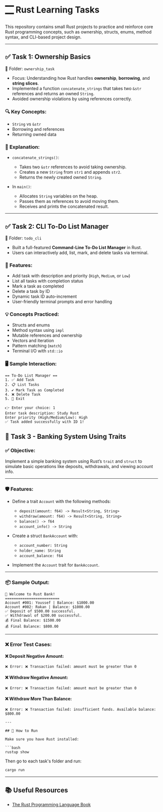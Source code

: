 # 🮀 Rust Learning Tasks

This repository contains small Rust projects to practice and reinforce core Rust programming concepts, such as ownership, structs, enums, method syntax, and CLI-based project design.

---

## ✅ Task 1: Ownership Basics

📁 Folder: `ownership_task`

* Focus: Understanding how Rust handles **ownership**, **borrowing**, and **string slices**.
* Implemented a function `concatenate_strings` that takes two `&str` references and returns an owned `String`.
* Avoided ownership violations by using references correctly.

### 🔍 Key Concepts:

* `String` vs `&str`
* Borrowing and references
* Returning owned data

### 🧰 Explanation:

* `concatenate_strings()`:

  * Takes two `&str` references to avoid taking ownership.
  * Creates a new `String` from `str1` and appends `str2`.
  * Returns the newly created owned `String`.
* In `main()`:

  * Allocates `String` variables on the heap.
  * Passes them as references to avoid moving them.
  * Receives and prints the concatenated result.

---

## ✅ Task 2: CLI To-Do List Manager

📁 Folder: `todo_cli`

* Built a full-featured **Command-Line To-Do List Manager** in Rust.
* Users can interactively add, list, mark, and delete tasks via terminal.

### 🌟 Features:

* Add task with description and priority (`High`, `Medium`, or `Low`)
* List all tasks with completion status
* Mark a task as completed
* Delete a task by ID
* Dynamic task ID auto-increment
* User-friendly terminal prompts and error handling

### 💡 Concepts Practiced:

* Structs and enums
* Method syntax using `impl`
* Mutable references and ownership
* Vectors and iteration
* Pattern matching (`match`)
* Terminal I/O with `std::io`

### 🖥️ Sample Interaction:

```
== To-Do List Manager ==
1. ✅ Add Task
2. 📋 List Tasks
3. ✔️ Mark Task as Completed
4. ❌ Delete Task
5. 👋 Exit

👉 Enter your choice: 1
Enter task description: Study Rust
Enter priority (High/Medium/Low): High
✅ Task added successfully with ID 1!
```
## 🧠 Task 3 - Banking System Using Traits

### ✅ Objective:

Implement a simple banking system using Rust’s `trait` and `struct` to simulate basic operations like deposits, withdrawals, and viewing account info.

---

### 🛡️ Features:

- Define a trait `Account` with the following methods:
  - `deposit(amount: f64) -> Result<String, String>`
  - `withdraw(amount: f64) -> Result<String, String>`
  - `balance() -> f64`
  - `account_info() -> String`

- Create a struct `BankAccount` with:
  - `account_number: String`
  - `holder_name: String`
  - `account_balance: f64`

- Implement the `Account` trait for `BankAccount`.

---

### 📦 Sample Output:

```text
🏦 Welcome to Rust Bank!
=========================
Account #001: Youssef | Balance: $1000.00
Account #002: Rakan | Balance: $1000.00
✅ Deposit of $500.00 successful.
✅ Withdrawal of $200.00 successful.
💰 Final Balance: $1500.00
💰 Final Balance: $800.00
```

---

### ❌ Error Test Cases:

#### ❌ Deposit Negative Amount:
```text
❌ Error: ❌ Transaction failed: amount must be greater than 0
```

#### ❌ Withdraw Negative Amount:
```text
❌ Error: ❌ Transaction failed: amount must be greater than 0
```

#### ❌ Withdraw More Than Balance:
```text
❌ Error: ❌ Transaction failed: insufficient funds. Available balance: $800.00

---

## 🚀 How to Run

Make sure you have Rust installed:

```bash
rustup show
```

Then go to each task's folder and run:

```bash
cargo run
```

---

## 📚 Useful Resources

* [The Rust Programming Language Book](https://doc.rust-lang.org/book/)